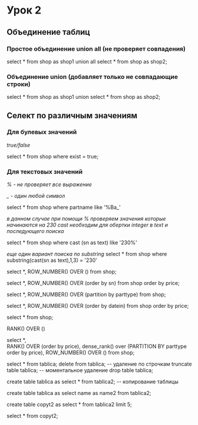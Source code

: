 # Урок 2

## Объединение таблиц

### Простое объединение **union all** (не проверяет совпадения)
select * from shop as shop1
union all
select * from shop as shop2;

### Объединение **union** (добавляет только не совпадающие строки)
select * from shop as shop1
union 
select * from shop as shop2;

## Селект по различным значениям 

### Для булевых значений

*true/false*

select * from shop where exist = true;

### Для текстовых значений

*% - не проверяет все выражение*

*_ - один любой символ*

select * from shop where partname like '%Ba_'

*в данном случае при помощи % проверяем значения которые начинаются на 230*
*cast необходим для обертки integer в text и последующего поиска*

select * from shop where cast (sn as text) like '230%'

*еще один вариант поиска по substring*
select * from shop where substring(cast(sn as text),1,3) = '230'

select *, ROW_NUMBER() OVER () from shop;

select *, ROW_NUMBER() OVER (order by sn) from shop order by price;


select *, ROW_NUMBER() OVER (partition by parttype) from shop;

select *, ROW_NUMBER() OVER (order by datein) from shop order by price;


select * from shop;

RANK() OVER ()

select *,  
RANK() OVER (order by price),
dense_rank() over (PARTITION BY parttype order by price),
ROW_NUMBER() OVER ()
from shop;


select * from tablica;
delete from tablica; -- удаление по строчкам
truncate table tablica; -- моментальное удаление
drop table tablica;

create table tablica as 
select * from tablica2; -- копирование таблицы

create table tablica as 
select name as name2 from tablica2;

create table copyt2 as
select * from tablica2 limit 5;

select * from copyt2;
